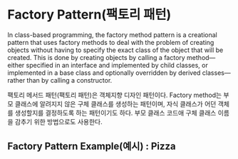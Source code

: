# Factory Pattern(팩토리 패턴)

In class-based programming, the factory method pattern is a creational pattern that uses factory methods to deal with the problem of creating objects without having to specify the exact class of the object that will be created. This is done by creating objects by calling a factory method—either specified in an interface and implemented by child classes, or implemented in a base class and optionally overridden by derived classes—rather than by calling a constructor.

팩토리 메서드 패턴(팩토리 패턴)은 객체지향 디자인 패턴이다. Factory method는 부모 클래스에 알려지지 않은 구체 클래스를 생성하는 패턴이며, 자식 클래스가 어던 객체를 생성할지를 결정하도록 하는 패턴이기도 하다. 부모 클래스 코드애 구체 클래스 이름을 감추기 위한 방법으로도 사용한다.

## Factory Pattern Example(예시) : Pizza


